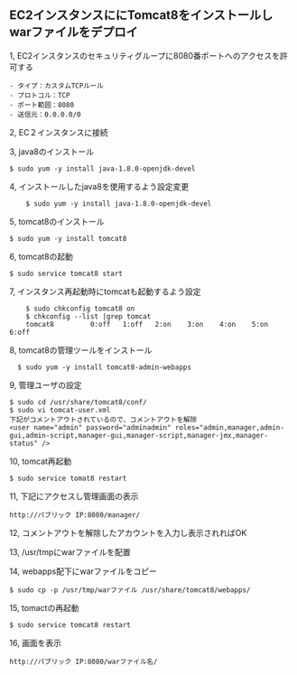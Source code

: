 ## EC2インスタンスににTomcat8をインストールしwarファイルをデプロイ

1, EC2インスタンスのセキュリティグループに8080番ポートへのアクセスを許可する

	- タイプ：カスタムTCPルール
	- プロトコル：TCP
	- ポート範囲：8080
	- 送信元：0.0.0.0/0

2, EC２インスタンスに接続　　

3, java8のインストール　　
```
$ sudo yum -y install java-1.8.0-openjdk-devel
```

4, インストールしたjava8を使用するよう設定変更
``` 
	$ sudo yum -y install java-1.8.0-openjdk-devel
```

5, tomcat8のインストール
```
$ sudo yum -y install tomcat8
```

6, tomcat8の起動
``` 
$ sudo service tomcat8 start
``` 

7, インスタンス再起動時にtomcatも起動するよう設定
```
	$ sudo chkconfig tomcat8 on
	$ chkconfig --list |grep tomcat
	tomcat8         0:off   1:off   2:on    3:on    4:on    5:on    6:off
```
	
8, tomcat8の管理ツールをインストール
```
  $ sudo yum -y install tomcat8-admin-webapps
```

9, 管理ユーザの設定
```
$ sudo cd /usr/share/tomcat8/conf/
$ sudo vi tomcat-user.xml
下記がコメントアウトされているので、コメントアウトを解除
<user name="admin" password="adminadmin" roles="admin,manager,admin-gui,admin-script,manager-gui,manager-script,manager-jmx,manager-status" />
```

10, tomcat再起動
```
$ sudo service tomat8 restart
```

11, 下記にアクセスし管理画面の表示
```
http://パブリック IP:8080/manager/
```

12, コメントアウトを解除したアカウントを入力し表示されればOK

13, /usr/tmpにwarファイルを配置

14, webapps配下にwarファイルをコピー
```
$ sudo cp -p /usr/tmp/warファイル /usr/share/tomcat8/webapps/
```

15, tomactの再起動
```
$ sudo service tomcat8 restart
```

16, 画面を表示
```	
http://パブリック IP:8080/warファイル名/
```	